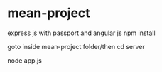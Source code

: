 # mean-project
express js with passport and angular js
npm install

goto inside mean-project folder/then cd server

node app.js
